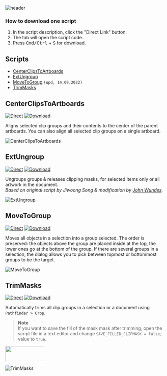 ![header](https://i.ibb.co/mF018gV/emblem.png)

### How to download one script 
1. In the script description, click the "Direct Link" button.
2. The tab will open the script code.
3. Press <kbd>Cmd/Ctrl</kbd> + <kbd>S</kbd> for download.

## Scripts
* [CenterClipsToArtboards](https://github.com/motivate-soft/ai-es/blob/master/md/Group.md#centerclipstoartboards)
* [ExtUngroup](https://github.com/motivate-soft/ai-es/blob/master/md/Group.md#extungroup)
* [MoveToGroup](https://github.com/motivate-soft/ai-es/blob/master/md/Group.md#movetogroup) `(upd, 14.09.2022)`
* [TrimMasks](https://github.com/motivate-soft/ai-es/blob/master/md/Group.md#trimmasks)

## CenterClipsToArtboards
[![Direct](https://img.shields.io/badge/Direct%20Link-CenterClipsToArtboards.jsx-FF6900.svg)](https://rebrand.ly/ctrcliptoabs) [![Download](https://img.shields.io/badge/Download%20All-Zip%20archive-0088CC.svg)](https://bit.ly/2M0j95N)

Aligns selected clip groups and their contents to the center of the parent artboards. You can also align all selected clip groups on a single artboard. 

![CenterClipsToArtboards](https://i.ibb.co/ykHy3rM/Center-Clips-To-Artboards.gif)

## ExtUngroup
[![Direct](https://img.shields.io/badge/Direct%20Link-ExtUngroup.jsx-FF6900.svg)](https://rebrand.ly/extungrp) [![Download](https://img.shields.io/badge/Download%20All-Zip%20archive-0088CC.svg)](https://bit.ly/2M0j95N)


Ungroups groups & releases clipping masks, for selected items only or all artwork in the document.   
*Based on original script by Jiwoong Song & modification by [John Wundes](http://www.wundes.com/).*

![ExtUngroup](https://i.ibb.co/QngnpZL/demo-Ext-Ungroup.gif)

## MoveToGroup
[![Direct](https://img.shields.io/badge/Direct%20Link-MoveToGroup.jsx-FF6900.svg)](https://rebrand.ly/movtogrp) [![Download](https://img.shields.io/badge/Download%20All-Zip%20archive-0088CC.svg)](https://bit.ly/2M0j95N)

Moves all objects in a selection into a group selected. The order is preserved: the objects above the group are placed inside at the top, the lower ones go at the bottom of the group. If there are several groups in a selection, the dialog allows you to pick between topmost or bottommost groups to be the target.

![MoveToGroup](https://i.ibb.co/jkD5Zx4/Move-To-Group.gif)

## TrimMasks
[![Direct](https://img.shields.io/badge/Direct%20Link-TrimMasks.jsx-FF6900.svg)](https://rebrand.ly/trimcm) [![Download](https://img.shields.io/badge/Download%20All-Zip%20archive-0088CC.svg)](https://bit.ly/2M0j95N)

Automatically trims all clip groups in a selection or a document using `Pathfinder > Crop`.

> **Note**   
> If you want to save the fill of the mask mask after trimming, open the script file in a text editor and change `SAVE_FILLED_CLIPMASK = false;` value to `true`.

<a href="https://youtu.be/liui0ZUAN50">
  <img width="122" height="47" src="https://i.ibb.co/fqdwXL6/youtube-badge.png">
</a>

![TrimMasks](https://i.ibb.co/prkQGyt/demo-Trim-Masks.gif)
